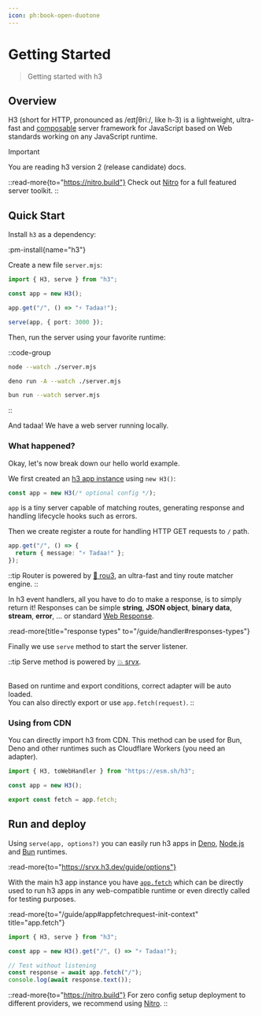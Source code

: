 ```yaml
---
icon: ph:book-open-duotone
---
```


# Getting Started

> Getting started with h3

## Overview

H3 (short for HTTP, pronounced as /eɪtʃθriː/, like h-3) is a lightweight, ultra-fast and [composable](/utils) server framework for JavaScript based on Web standards working on any JavaScript runtime.

> [!IMPORTANT]
> You are reading h3 version 2 (release candidate) docs.

::read-more{to="https://nitro.build"}
Check out [Nitro](https://nitro.build) for a full featured server toolkit.
::

## Quick Start

Install `h3` as a dependency:

:pm-install{name="h3"}

Create a new file `server.mjs`:

```ts [server.mjs]
import { H3, serve } from "h3";

const app = new H3();

app.get("/", () => "⚡️ Tadaa!");

serve(app, { port: 3000 });
```

Then, run the server using your favorite runtime:

::code-group

```bash [node]
node --watch ./server.mjs
```

```bash [deno]
deno run -A --watch ./server.mjs
```

```bash [bun]
bun run --watch server.mjs
```

::

And tadaa! We have a web server running locally.

### What happened?

Okay, let's now break down our hello world example.

We first created an [h3 app instance](/guide/app) using `new H3()`:

```ts
const app = new H3(/* optional config */);
```

`app` is a tiny server capable of matching routes, generating response and handling lifecycle hooks such as errors.

Then we create register a route for handling HTTP GET requests to `/` path.

```ts
app.get("/", () => {
  return { message: "⚡️ Tadaa!" };
});
```

::tip
Router is powered by [🌳 rou3](https://github.com/h3js/rou3), an ultra-fast and tiny route matcher engine.
::

In h3 event handlers, all you have to do to make a response, is to simply return it! Responses can be simple **string**, **JSON object**, **binary data**, **stream**, **error**, ... or standard [Web Response](https://developer.mozilla.org/en-US/docs/Web/API/Response/Response).

:read-more{title="response types" to="/guide/handler#responses-types"}

Finally we use `serve` method to start the server listener.

::tip
Serve method is powered by [💥 srvx](https://srvx.h3.dev/).

<br> Based on runtime and export conditions, correct adapter will be auto loaded.
<br>You can also directly export or use `app.fetch(request)`.
::

### Using from CDN

You can directly import h3 from CDN. This method can be used for Bun, Deno and other runtimes such as Cloudflare Workers (you need an adapter).

```js
import { H3, toWebHandler } from "https://esm.sh/h3";

const app = new H3();

export const fetch = app.fetch;
```

## Run and deploy

Using `serve(app, options?)` you can easily run h3 apps in [Deno](https://deno.com/), [Node.js](https://nodejs.org/) and [Bun](https://bun.sh/) runtimes.

:read-more{to="https://srvx.h3.dev/guide/options"}

With the main h3 app instance you have [`app.fetch`](/guide/app#appfetchrequest-init-context) which can be directly used to run h3 apps in any web-compatible runtime or even directly called for testing purposes.

:read-more{to="/guide/app#appfetchrequest-init-context" title="app.fetch"}

```js [test.mjs]
import { H3, serve } from "h3";

const app = new H3().get("/", () => "⚡️ Tadaa!");

// Test without listening
const response = await app.fetch("/");
console.log(await response.text());
```

::read-more{to="https://nitro.build"}
For zero config setup deployment to different providers, we recommend using [Nitro](https://nitro.build).
::
